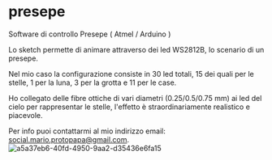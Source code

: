 # presepe
Software di controllo Presepe ( Atmel / Arduino )

Lo sketch permette di animare attraverso dei led WS2812B, lo scenario di un presepe. 

Nel mio caso la configurazione consiste in 30 led totali, 15 dei quali per le stelle, 1 per la luna, 3 per la grotta e 11 per le case.

Ho collegato delle fibre ottiche di vari diametri (0.25/0.5/0.75 mm) ai led del cielo per rappresentar le stelle, l'effetto è straordinariamente realistico e piacevole. 

Per info puoi contattarmi al mio indirizzo email: social.mario.protopapa@gmail.com.
![a5a37eb6-40fd-4950-9aa2-d35436e6fa15](https://user-images.githubusercontent.com/12173158/143094907-a575a6aa-b74e-4c03-859b-bb0bf88643b0.jpg)
